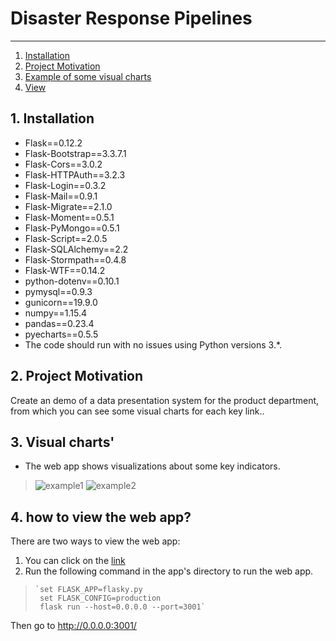 # Disaster Response Pipelines

--------------------------------------
1. [Installation](#installation)
2. [Project Motivation](#motivation)
3. [Example of some visual charts](#charts)
4. [View](#web)

## 1. Installation <a name="installation"></a>  
- Flask==0.12.2
- Flask-Bootstrap==3.3.7.1
- Flask-Cors==3.0.2
- Flask-HTTPAuth==3.2.3
- Flask-Login==0.3.2
- Flask-Mail==0.9.1
- Flask-Migrate==2.1.0
- Flask-Moment==0.5.1
- Flask-PyMongo==0.5.1
- Flask-Script==2.0.5
- Flask-SQLAlchemy==2.2
- Flask-Stormpath==0.4.8
- Flask-WTF==0.14.2
- python-dotenv==0.10.1
- pymysql==0.9.3
- gunicorn==19.9.0
- numpy==1.15.4
- pandas==0.23.4
- pyecharts==0.5.5
- The code should run with no issues using Python versions 3.*.

## 2. Project Motivation <a name="motivation"></a>  

Create an demo of a data presentation system for the product department, from which you can see some visual charts for each key link..

## 3. Visual charts'  <a name="charts"></a>  
- The web app shows visualizations about some key indicators.
> ![example1](https://raw.githubusercontent.com/wjh2016/dashboard-demo/master/readme-img/example1.png)
> ![example2](https://raw.githubusercontent.com/wjh2016/dashboard-demo/master/readme-img/example2.png)

## 4. how to view the web app?
There are two ways to view the web app:
1. You can click on the [link](http://47.106.213.128:8000)
2. Run the following command in the app's directory to run the web app.  
>     `set FLASK_APP=flasky.py
>      set FLASK_CONFIG=production
>      flask run --host=0.0.0.0 --port=3001`
Then go to http://0.0.0.0:3001/

